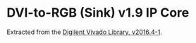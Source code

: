 # DVI-to-RGB (Sink) v1.9 IP Core

Extracted from the [Digilent Vivado Library, v2016.4-1](https://github.com/Digilent/vivado-library/tree/v2016.4-1/ip/dvi2rgb).
